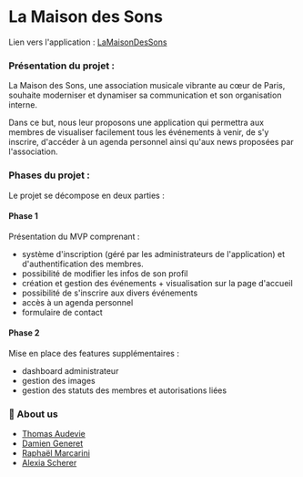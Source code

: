# La Maison des Sons


Lien vers l'application : [LaMaisonDesSons](https://la-maison-des-sons.fly.dev/)




### Présentation du projet :

La Maison des Sons, une association musicale vibrante au cœur de Paris, souhaite moderniser et dynamiser sa communication et son organisation interne. 

Dans ce but, nous leur proposons une application qui permettra aux membres de visualiser facilement tous les événements à venir, de s'y inscrire, d'accéder à un agenda personnel ainsi qu'aux news proposées par l'association.


### Phases du projet :

Le projet se décompose en deux parties :

#### Phase 1
Présentation du MVP comprenant : 
- système d'inscription (géré par les administrateurs de l'application) et d'authentification des membres.
- possibilité de modifier les infos de son profil
- création et gestion des événements + visualisation sur la page d'accueil
- possibilité de s'inscrire aux divers événements
- accès à un agenda personnel
- formulaire de contact

#### Phase 2
Mise en place des features supplémentaires :
- dashboard administrateur
- gestion des images
- gestion des statuts des membres et autorisations liées



### 🚀 About us

- [Thomas Audevie](https://github.com/tchanque)
- [Damien Generet](https://github.com/Damien-Generet)
- [Raphaël Marcarini](https://github.com/Marcaraph)
- [Alexia Scherer](https://github.com/evarellapucky)